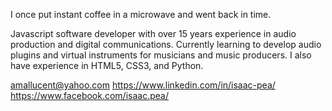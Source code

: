 I once put instant coffee in a microwave and went back in time.

Javascript software developer with over 15 years experience in audio production and digital communications.
Currently learning to develop audio plugins and virtual instruments for musicians and music producers. I also have experience in HTML5, CSS3, and Python.

amallucent@yahoo.com
https://www.linkedin.com/in/isaac-pea/
https://www.facebook.com/isaac.pea/



<!--
**IsaacPea/IsaacPea** is a ✨ _special_ ✨ repository because its `README.md` (this file) appears on your GitHub profile.

Here are some ideas to get you started:

- 🔭 I’m currently working on ...
- 🌱 I’m currently learning ...
- 👯 I’m looking to collaborate on ...
- 🤔 I’m looking for help with ...
- 💬 Ask me about ...
- 📫 How to reach me: ...
- 😄 Pronouns: ...
- ⚡ Fun fact: ...
-->
